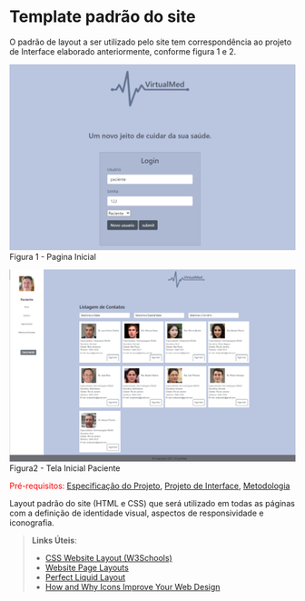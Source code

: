 # Template padrão do site

O  padrão  de  layout  a  ser  utilizado  pelo  site  tem  correspondência  ao  projeto  de  Interface 
elaborado anteriormente, conforme figura 1 e 2.

![Index](img/01-Tela-Inicial-Online.png)
                Figura 1 - Pagina Inicial
                
                

![Index-Paciente](img/01-Tela-Inicial-Paciente-Online.png)
                Figura2  - Tela Inicial Paciente



<span style="color:red">Pré-requisitos: <a href="2-Especificação do Projeto.md"> Especificação do Projeto</a></span>, <a href="3-Projeto de Interface.md"> Projeto de Interface</a>, <a href="4-Metodologia.md"> Metodologia</a>

Layout padrão do site (HTML e CSS) que será utilizado em todas as páginas com a definição de identidade visual, aspectos de responsividade e iconografia.

> **Links Úteis**:
>
> - [CSS Website Layout (W3Schools)](https://www.w3schools.com/css/css_website_layout.asp)
> - [Website Page Layouts](http://www.cellbiol.com/bioinformatics_web_development/chapter-3-your-first-web-page-learning-html-and-css/website-page-layouts/)
> - [Perfect Liquid Layout](https://matthewjamestaylor.com/perfect-liquid-layouts)
> - [How and Why Icons Improve Your Web Design](https://usabilla.com/blog/how-and-why-icons-improve-you-web-design/)
